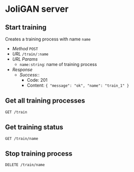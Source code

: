 # JoliGAN server

## Start training

Creates a training process with name `name`

- *Method* `POST`
- *URL* `/train/:name`
- *URL Params*
    - `name:string`: name of training process 
- *Response*
    - *Success:*:
        - Code: 201
        - Content: `{ "message": "ok", "name": "train_1" }`

## Get all training processes

`GET /train`

## Get training status

`GET /train/name`

## Stop training process

`DELETE /train/name`
